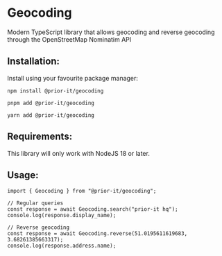 # Geocoding

Modern TypeScript library that allows geocoding and reverse geocoding through the OpenStreetMap Nominatim API

## Installation:
Install using your favourite package manager:

```
npm install @prior-it/geocoding
```

```
pnpm add @prior-it/geocoding
```

```
yarn add @prior-it/geocoding
```

## Requirements:
This library will only work with NodeJS 18 or later.


## Usage:

```
import { Geocoding } from "@prior-it/geocoding";

// Regular queries
const response = await Geocoding.search("prior-it hq");
console.log(response.display_name);

// Reverse geocoding
const response = await Geocoding.reverse(51.0195611619683, 3.68261385663317);
console.log(response.address.name);
```
